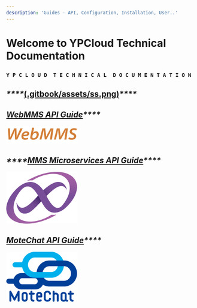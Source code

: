 ```yaml
---
description: 'Guides - API, Configuration, Installation, User..'
---
```


# Welcome to YPCloud Technical Documentation

### `Y P C L O U D  T E C H N I C A L  D O C U M E N T A T I O N`

## _\*\*\*\*_[(.gitbook/assets/ss.png)](https://gitbook.ypcloud.com/smartscreen-api-guide/)_\*\*\*\*_

## [_**WebMMS API Guide**_](https://gitbook.ypcloud.com/webmms-api-guide/)_\*\*\*\*_

![](.gitbook/assets/webmms_s.png)

## _\*\*\*\*_[_**MMS Microservices  API Guide**_](https://gitbook.ypcloud.com/mms-microservices-api-guide/)_\*\*\*\*_

![](.gitbook/assets/mms_s.png)

## [_**MoteChat API Guide**_](https://gitbook.ypcloud.com/motechat-api-guide/)_\*\*\*\*_

![](.gitbook/assets/mc_s.png)



 



